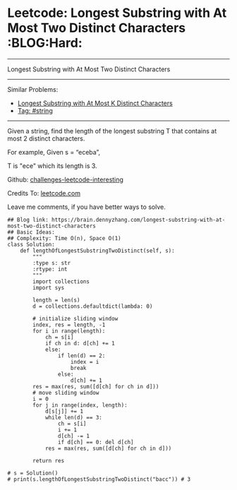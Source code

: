 # Leetcode: Longest Substring with At Most Two Distinct Characters     :BLOG:Hard:


---

Longest Substring with At Most Two Distinct Characters  

---

Similar Problems:  

-   [Longest Substring with At Most K Distinct Characters](https://brain.dennyzhang.com/longest-substring-with-at-most-k-distinct-characters)
-   [Tag: #string](https://brain.dennyzhang.com/tag/string)

---

Given a string, find the length of the longest substring T that contains at most 2 distinct characters.  

For example, Given s = “eceba”,  

T is "ece" which its length is 3.  

Github: [challenges-leetcode-interesting](https://github.com/DennyZhang/challenges-leetcode-interesting/tree/master/longest-substring-with-at-most-two-distinct-characters)  

Credits To: [leetcode.com](https://leetcode.com/problems/longest-substring-with-at-most-two-distinct-characters/description/)  

Leave me comments, if you have better ways to solve.  

    ## Blog link: https://brain.dennyzhang.com/longest-substring-with-at-most-two-distinct-characters
    ## Basic Ideas:
    ## Complexity: Time O(n), Space O(1)
    class Solution:
        def lengthOfLongestSubstringTwoDistinct(self, s):
            """
            :type s: str
            :rtype: int
            """
            import collections
            import sys
    
            length = len(s)
            d = collections.defaultdict(lambda: 0)
    
            # initialize sliding window
            index, res = length, -1
            for i in range(length):
                ch = s[i]
                if ch in d: d[ch] += 1
                else:
                    if len(d) == 2:
                        index = i
                        break
                    else:
                        d[ch] += 1
            res = max(res, sum([d[ch] for ch in d]))
            # move sliding window
            i = 0
            for j in range(index, length):
                d[s[j]] += 1
                while len(d) == 3:
                    ch = s[i]
                    i += 1
                    d[ch] -= 1
                    if d[ch] == 0: del d[ch]
                res = max(res, sum([d[ch] for ch in d]))
    
            return res
    
    # s = Solution()
    # print(s.lengthOfLongestSubstringTwoDistinct("bacc")) # 3